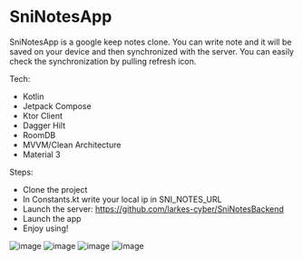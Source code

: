 # SniNotesApp
SniNotesApp is a google keep notes clone. You can write note and it will be saved on your device and then synchronized with the server. 
You can easily check the synchronization by pulling refresh icon.

Tech:
- Kotlin
- Jetpack Compose
- Ktor Client
- Dagger Hilt
- RoomDB
- MVVM/Clean Architecture
- Material 3

Steps:
- Clone the project
- In Constants.kt write your local ip in SNI_NOTES_URL
- Launch the server: https://github.com/larkes-cyber/SniNotesBackend
- Launch the app
- Enjoy using!
  
![image](https://github.com/larkes-cyber/SniNotesApp/assets/79082708/7002c47c-1f43-4246-bde8-49440bdcd565)
![image](https://github.com/larkes-cyber/SniNotesApp/assets/79082708/60588881-c5fa-46e4-8645-eb188d99da55)
![image](https://github.com/larkes-cyber/SniNotesApp/assets/79082708/d705132a-3c1d-4816-ba0c-f6505689e53a)
![image](https://github.com/larkes-cyber/SniNotesApp/assets/79082708/a35b3d61-08c2-4303-b100-9a41f71ea3cd)


